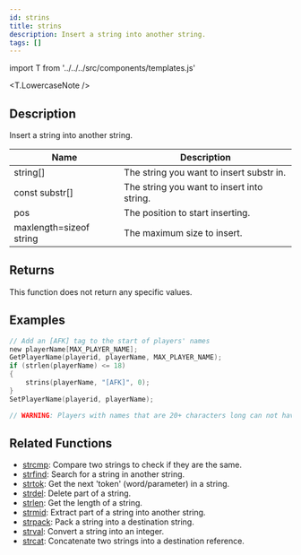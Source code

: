 ```yaml
---
id: strins
title: strins
description: Insert a string into another string.
tags: []
---
```


import T from '../../../src/components/templates.js'

<T.LowercaseNote />

## Description

Insert a string into another string.

| Name                    | Description                                |
| ----------------------- | ------------------------------------------ |
| string[]                | The string you want to insert substr in.   |
| const substr[]          | The string you want to insert into string. |
| pos                     | The position to start inserting.           |
| maxlength=sizeof string | The maximum size to insert.                |

## Returns

This function does not return any specific values.

## Examples

```c
// Add an [AFK] tag to the start of players' names
new playerName[MAX_PLAYER_NAME];
GetPlayerName(playerid, playerName, MAX_PLAYER_NAME);
if (strlen(playerName) <= 18)
{
	strins(playerName, "[AFK]", 0);
}
SetPlayerName(playerid, playerName);

// WARNING: Players with names that are 20+ characters long can not have an [AFK] tag, as that would make their name 25 characters long and the limit is 24.
```

## Related Functions

- [strcmp](strcmp.md): Compare two strings to check if they are the same.
- [strfind](strfind.md): Search for a string in another string.
- [strtok](strtok.md): Get the next 'token' (word/parameter) in a string.
- [strdel](strdel.md): Delete part of a string.
- [strlen](strlen.md): Get the length of a string.
- [strmid](strmid.md): Extract part of a string into another string.
- [strpack](strpack.md): Pack a string into a destination string.
- [strval](strval.md): Convert a string into an integer.
- [strcat](strcat.md): Concatenate two strings into a destination reference.
